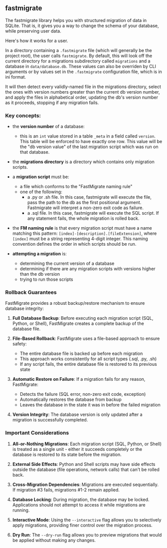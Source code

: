 ## fastmigrate

The fastmigrate library helps you with structured migration of data in SQLite. That is, it gives you a way to change the schema of your database, while preserving user data.

Here's how it works for a user.

In a directory containing a `.fastmigrate` file (which will generally be the project root), the user calls `fastmigrate`. By default, this will look off the current directory for a migrations subdirectory called `migrations` and a database in `data/database.db`. These values can also be overriden by CLI arguments or by values set in the `.fastmigrate` configuration file, which is in ini format.

It will then detect every validly-named file in the migrations directory, select the ones with version numbers greater than the current db version number, and apply the files in alphabetical order, updating the db's version number as it proceeds, stopping if any migration fails.

### Key concepts:

- the **version number** of a database:
  - this is an `int` value stored in a table `_meta` in a field called `version`. This table will be enforced to have exactly one row. This value will be the "db version value" of the last migration script which was run on that database.
  
- the **migrations directory** is a directory which contains only migration scripts.

- a **migration script** must be:
  - a file which conforms to the "FastMigrate naming rule"
  - one of the following:
     - a .py or .sh file. In this case, fastmigrate will execute the file, pass the path to the db as the first positional argument. Fastmigrate will interpret a non-zero exit code as failure.
     - a .sql file. In this case, fastmigrate will execute the SQL script. If any statement fails, the whole migration is rolled back.
  
- the **FM naming rule** is that every migration script must have a name matching this pattern: `[index]-[description].[fileExtension]`, where `[index]` must be a string representing 4-digit integer. This naming convention defines the order in which scripts should be run.

- **attempting a migration** is:
  - determining the current version of a database
  - determining if there are any migration scripts with versions higher than the db version
  - trying to run those scripts

### Rollback Guarantees

FastMigrate provides a robust backup/restore mechanism to ensure database integrity:

1. **Full Database Backup**: Before executing each migration script (SQL, Python, or Shell), FastMigrate creates a complete backup of the database file.

2. **File-Based Rollback**: FastMigrate uses a file-based approach to ensure safety:
   - The entire database file is backed up before each migration
   - This approach works consistently for all script types (.sql, .py, .sh)
   - If any script fails, the entire database file is restored to its previous state

3. **Automatic Restore on Failure**: If a migration fails for any reason, FastMigrate:
   - Detects the failure (SQL error, non-zero exit code, exception)
   - Automatically restores the database from backup
   - Leaves the database in the state it was in before the failed migration

4. **Version Integrity**: The database version is only updated after a migration is successfully completed.

### Important Considerations

1. **All-or-Nothing Migrations**: Each migration script (SQL, Python, or Shell) is treated as a single unit - either it succeeds completely or the database is restored to its state before the migration.

2. **External Side Effects**: Python and Shell scripts may have side effects outside the database (file operations, network calls) that can't be rolled back.

3. **Cross-Migration Dependencies**: Migrations are executed sequentially. If migration #3 fails, migrations #1-2 remain applied.

4. **Database Locking**: During migration, the database may be locked. Applications should not attempt to access it while migrations are running.

5. **Interactive Mode**: Using the `--interactive` flag allows you to selectively apply migrations, providing finer control over the migration process.

6. **Dry Run**: The `--dry-run` flag allows you to preview migrations that would be applied without making any changes.

